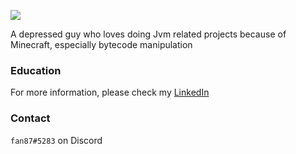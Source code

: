 ![](https://imgur.com/vsJCEFk.png)

A depressed guy who loves doing Jvm related projects because of Minecraft, especially bytecode manipulation

### Education

For more information, please check my [LinkedIn](https://gato.host/l/ryR3tlDx0/)

### Contact
`fan87#5283` on Discord
